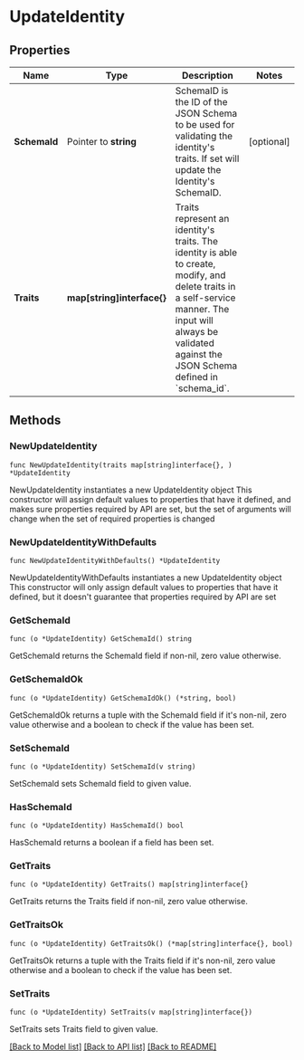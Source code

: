 # UpdateIdentity

## Properties

Name | Type | Description | Notes
------------ | ------------- | ------------- | -------------
**SchemaId** | Pointer to **string** | SchemaID is the ID of the JSON Schema to be used for validating the identity&#39;s traits. If set will update the Identity&#39;s SchemaID. | [optional] 
**Traits** | **map[string]interface{}** | Traits represent an identity&#39;s traits. The identity is able to create, modify, and delete traits in a self-service manner. The input will always be validated against the JSON Schema defined in &#x60;schema_id&#x60;. | 

## Methods

### NewUpdateIdentity

`func NewUpdateIdentity(traits map[string]interface{}, ) *UpdateIdentity`

NewUpdateIdentity instantiates a new UpdateIdentity object
This constructor will assign default values to properties that have it defined,
and makes sure properties required by API are set, but the set of arguments
will change when the set of required properties is changed

### NewUpdateIdentityWithDefaults

`func NewUpdateIdentityWithDefaults() *UpdateIdentity`

NewUpdateIdentityWithDefaults instantiates a new UpdateIdentity object
This constructor will only assign default values to properties that have it defined,
but it doesn't guarantee that properties required by API are set

### GetSchemaId

`func (o *UpdateIdentity) GetSchemaId() string`

GetSchemaId returns the SchemaId field if non-nil, zero value otherwise.

### GetSchemaIdOk

`func (o *UpdateIdentity) GetSchemaIdOk() (*string, bool)`

GetSchemaIdOk returns a tuple with the SchemaId field if it's non-nil, zero value otherwise
and a boolean to check if the value has been set.

### SetSchemaId

`func (o *UpdateIdentity) SetSchemaId(v string)`

SetSchemaId sets SchemaId field to given value.

### HasSchemaId

`func (o *UpdateIdentity) HasSchemaId() bool`

HasSchemaId returns a boolean if a field has been set.

### GetTraits

`func (o *UpdateIdentity) GetTraits() map[string]interface{}`

GetTraits returns the Traits field if non-nil, zero value otherwise.

### GetTraitsOk

`func (o *UpdateIdentity) GetTraitsOk() (*map[string]interface{}, bool)`

GetTraitsOk returns a tuple with the Traits field if it's non-nil, zero value otherwise
and a boolean to check if the value has been set.

### SetTraits

`func (o *UpdateIdentity) SetTraits(v map[string]interface{})`

SetTraits sets Traits field to given value.



[[Back to Model list]](../README.md#documentation-for-models) [[Back to API list]](../README.md#documentation-for-api-endpoints) [[Back to README]](../README.md)


